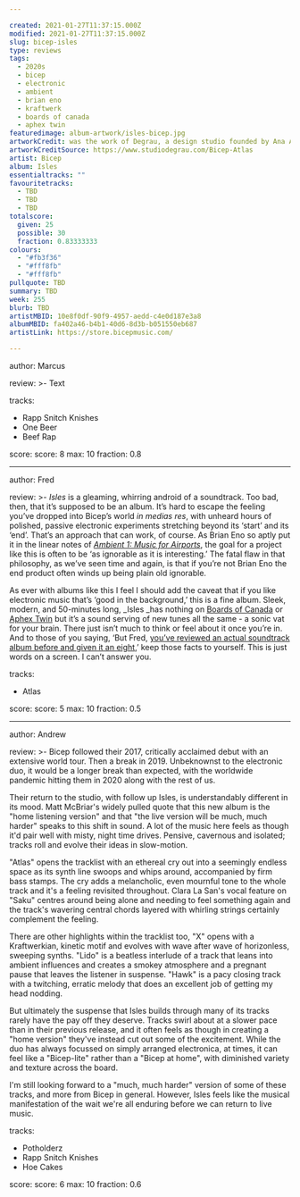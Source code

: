 ```yaml
---

created: 2021-01-27T11:37:15.000Z
modified: 2021-01-27T11:37:15.000Z
slug: bicep-isles
type: reviews
tags:
  - 2020s
  - bicep
  - electronic
  - ambient
  - brian eno
  - kraftwerk
  - boards of canada
  - aphex twin
featuredimage: album-artwork/isles-bicep.jpg
artworkCredit: was the work of Degrau, a design studio founded by Ana Areias, João Castro, Raquel Rei, and Tiago Campeã. Degrau provided a collection of visuals for the release, including singles artwork and live performance interactive pieces.
artworkCreditSource: https://www.studiodegrau.com/Bicep-Atlas
artist: Bicep
album: Isles
essentialtracks: ""
favouritetracks:
  - TBD
  - TBD
  - TBD
totalscore:
  given: 25
  possible: 30
  fraction: 0.83333333
colours:
  - "#fb3f36"
  - "#fff8fb"
  - "#fff8fb"
pullquote: TBD
summary: TBD
week: 255
blurb: TBD
artistMBID: 10e8f0df-90f9-4957-aedd-c4e0d187e3a8
albumMBID: fa402a46-b4b1-40d6-8d3b-b051550eb687
artistLink: https://store.bicepmusic.com/

---
```


author: Marcus

review: >-
  Text

tracks:
  - Rapp Snitch Knishes
  - One Beer
  - Beef Rap

score:
  score: 8
  max: 10
  fraction: 0.8

---

author: Fred

review: >-
  _Isles_ is a gleaming, whirring android of a soundtrack. Too bad, then, that it’s supposed to be an album. It’s hard to escape the feeling you’ve dropped into Bicep’s world _in medias res_, with unheard hours of polished, passive electronic experiments stretching beyond its ‘start’ and its ‘end’. That’s an approach that can work, of course. As Brian Eno so aptly put it in the linear notes of _[Ambient 1: Music for Airports](/reviews/brian-eno-ambient-1-music-for-airports/)_, the goal for a project like this is often to be ‘as ignorable as it is interesting.’ The fatal flaw in that philosophy, as we’ve seen time and again, is that if you’re not Brian Eno the end product often winds up being plain old ignorable.

  As ever with albums like this I feel I should add the caveat that if you like electronic music that’s ‘good in the background,’ this is a fine album. Sleek, modern, and 50-minutes long, _Isles _has nothing on [Boards of Canada](/reviews/boards-of-canada-music-has-the-right-to-children/) or [Aphex Twin](/reviews/aphex-twin-richard-d-james-album/) but it’s a sound serving of new tunes all the same - a sonic vat for your brain. There just isn’t much to think or feel about it once you’re in. And to those of you saying, ‘But Fred, [you’ve reviewed an actual soundtrack album before and given it an eight](/reviews/mogwai-atomic/),’ keep those facts to yourself. This is just words on a screen. I can’t answer you.

tracks:
  - Atlas

score:
  score: 5
  max: 10
  fraction: 0.5

---

author: Andrew

review: >-
  Bicep followed their 2017, critically acclaimed debut with an extensive world tour. Then a break in 2019. Unbeknownst to the electronic duo, it would be a longer break than expected, with the worldwide pandemic hitting them in 2020 along with the rest of us.

  Their return to the studio, with follow up Isles, is understandably different in its mood. Matt McBriar's widely pulled quote that this new album is the "home listening version" and that "the live version will be much, much harder" speaks to this shift in sound. A lot of the music here feels as though it'd pair well with misty, night time drives. Pensive, cavernous and isolated; tracks roll and evolve their ideas in slow-motion.

  "Atlas" opens the tracklist with an ethereal cry out into a seemingly endless space as its synth line swoops and whips around, accompanied by firm bass stamps. The cry adds a melancholic, even mournful tone to the whole track and it's a feeling revisited throughout. Clara La San's vocal feature on "Saku" centres around being alone and needing to feel something again and the track's wavering central chords layered with whirling strings certainly complement the feeling.

  There are other highlights within the tracklist too, "X" opens with a Kraftwerkian, kinetic motif and evolves with wave after wave of horizonless, sweeping synths. "Lido" is a beatless interlude of a track that leans into ambient influences and creates a smokey atmosphere and a pregnant pause that leaves the listener in suspense. "Hawk" is a pacy closing track with a twitching, erratic melody that does an excellent job of getting my head nodding.

  But ultimately the suspense that Isles builds through many of its tracks rarely have the pay off they deserve. Tracks swirl about at a slower pace than in their previous release, and it often feels as though in creating a "home version" they've instead cut out some of the excitement. While the duo has always focussed on simply arranged electronica, at times, it can feel like a "Bicep-lite" rather than a "Bicep at home", with diminished variety and texture across the board.

  I'm still looking forward to a "much, much harder" version of some of these tracks, and more from Bicep in general. However, Isles feels like the musical manifestation of the wait we're all enduring before we can return to live music.

tracks:
  - Potholderz
  - Rapp Snitch Knishes
  - Hoe Cakes

score:
  score: 6
  max: 10
  fraction: 0.6
